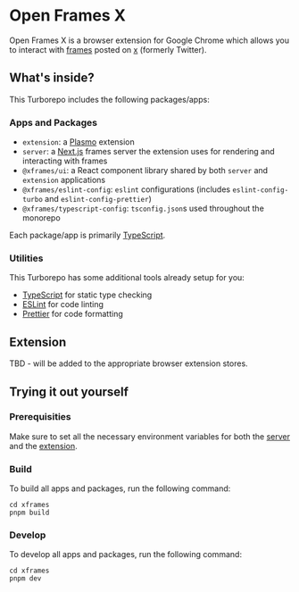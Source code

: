 # Open Frames X

Open Frames X is a browser extension for Google Chrome which allows you to interact with [frames](https://docs.farcaster.xyz/learn/what-is-farcaster/frames) posted on [x](https://www.x.com) (formerly Twitter).

## What's inside?

This Turborepo includes the following packages/apps:

### Apps and Packages

- `extension`: a [Plasmo](https://www.plasmo.com/) extension
- `server`: a [Next.js](https://nextjs.org/) frames server the extension uses for rendering and interacting with frames
- `@xframes/ui`: a React component library shared by both `server` and `extension` applications
- `@xframes/eslint-config`: `eslint` configurations (includes `eslint-config-turbo` and `eslint-config-prettier`)
- `@xframes/typescript-config`: `tsconfig.json`s used throughout the monorepo

Each package/app is primarily [TypeScript](https://www.typescriptlang.org/).

### Utilities

This Turborepo has some additional tools already setup for you:

- [TypeScript](https://www.typescriptlang.org/) for static type checking
- [ESLint](https://eslint.org/) for code linting
- [Prettier](https://prettier.io) for code formatting

## Extension

TBD - will be added to the appropriate browser extension stores.

## Trying it out yourself

### Prerequisities

Make sure to set all the necessary environment variables for both the [server](/apps/server/README.md) and the [extension](/apps/extension/README.md).

### Build

To build all apps and packages, run the following command:

```
cd xframes
pnpm build
```

### Develop

To develop all apps and packages, run the following command:

```
cd xframes
pnpm dev
```
